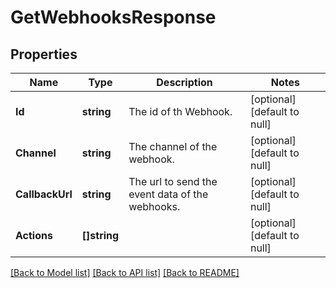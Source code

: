 # GetWebhooksResponse

## Properties
Name | Type | Description | Notes
------------ | ------------- | ------------- | -------------
**Id** | **string** | The id of th Webhook. | [optional] [default to null]
**Channel** | **string** | The channel of the webhook. | [optional] [default to null]
**CallbackUrl** | **string** | The url to send the event data of the webhooks. | [optional] [default to null]
**Actions** | **[]string** |  | [optional] [default to null]

[[Back to Model list]](../README.md#documentation-for-models) [[Back to API list]](../README.md#documentation-for-api-endpoints) [[Back to README]](../README.md)

